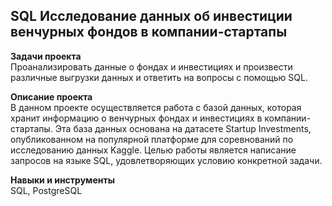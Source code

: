 ## SQL Исследование данных об инвестиции венчурных фондов в компании-стартапы
**Задачи проекта**  
Проанализировать данные о фондах и инвестициях и произвести различные выгрузки данных и ответить на вопросы с помощью SQL.

**Описание проекта**    
В данном проекте осуществляется работа с базой данных, которая хранит информацию о венчурных фондах и инвестициях в компании-стартапы. Эта база данных основана на датасете Startup Investments, опубликованном на популярной платформе для соревнований по исследованию данных Kaggle. 
Целью работы является написание запросов на языке SQL, удовлетворяющих условию конкретной задачи.

**Навыки и инструменты**    
SQL, PostgreSQL
